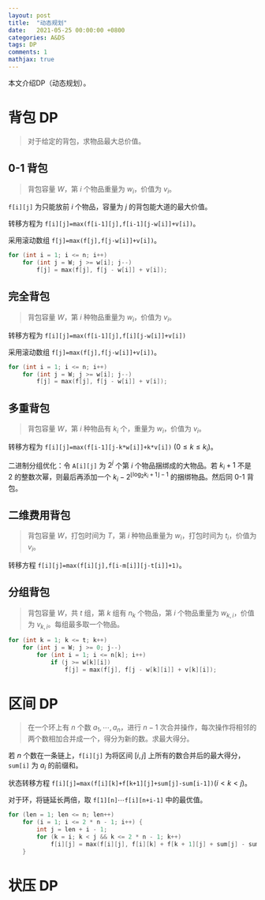 ```yaml
---
layout: post
title:  "动态规划"
date:   2021-05-25 00:00:00 +0800
categories: A&DS
tags: DP
comments: 1
mathjax: true
---
```


本文介绍DP（动态规划）。

# 背包 DP

> 对于给定的背包，求物品最大总价值。

## 0-1 背包

> 背包容量 $W$，第 $i$ 个物品重量为 $w_i$，价值为 $v_i$。

`f[i][j]` 为只能放前 $i$ 个物品，容量为 $j$ 的背包能大道的最大价值。

转移方程为 `f[i][j]=max(f[i-1][j],f[i-1][j-w[i]]+v[i])`。

采用滚动数组 `f[j]=max(f[j],f[j-w[i]]+v[i])`。

```cpp
for (int i = 1; i <= n; i++)
    for (int j = W; j >= w[i]; j--)
        f[j] = max(f[j], f[j - w[i]] + v[i]);
```

## 完全背包

> 背包容量 $W$，第 $i$ 种物品重量为 $w_i$，价值为 $v_i$。

转移方程为 `f[i][j]=max(f[i-1][j],f[i][j-w[i]]+v[i])`

采用滚动数组 `f[j]=max(f[j],f[j-w[i]]+v[i])`。

```cpp
for (int i = 1; i <= n; i++)
    for (int j = W; j >= w[i]; j--)
        f[j] = max(f[j], f[j - w[i]] + v[i]);
```

## 多重背包

> 背包容量 $W$，第 $i$ 种物品有 $k_i$ 个，重量为 $w_i$，价值为 $v_i$。

转移方程为 `f[i][j]=max(f[i-1][j-k*w[i]]+k*v[i])` $(0\leq k\leq k_i)$。

二进制分组优化：令 `A[i][j]` 为 $2^j$ 个第 $i$ 个物品捆绑成的大物品。若 $k_i+1$ 不是 $2$ 的整数次幂，则最后再添加一个 $k_i-2^{\lfloor\log_{2}{k_i+1}\rfloor-1}$ 的捆绑物品。然后同 0-1 背包。

## 二维费用背包

> 背包容量 $W$，打包时间为 $T$，第 $i$ 种物品重量为 $w_i$，打包时间为 $t_i$，价值为 $v_i$。

转移方程 `f[i][j]=max(f[i][j],f[i-m[i]][j-t[i]]+1)`。

## 分组背包

> 背包容量 $W$，共 $t$ 组，第 $k$ 组有 $n_k$ 个物品，第 $i$ 个物品重量为 $w_{k,i}$，价值为 $v_{k,i}$。每组最多取一个物品。

```cpp
for (int k = 1; k <= t; k++)
    for (int j = W; j >= 0; j--)
        for (int i = 1; i <= n[k]; i++)
            if (j >= w[k][i])
                f[j] = max(f[j], f[j - w[k][i]] + v[k][i]);
```



# 区间 DP

> 在一个环上有 $n$ 个数 $a_1,\cdots,a_n$，进行 $n-1$ 次合并操作，每次操作将相邻的两个数相加合并成一个，得分为新的数。求最大得分。

若 $n$ 个数在一条链上，`f[i][j]` 为将区间 $[i,j]$ 上所有的数合并后的最大得分，`sum[i]` 为 $a_i$ 的前缀和。

状态转移方程 `f[i][j]=max(f[i][k]+f[k+1][j]+sum[j]-sum[i-1])`$(i<k<j)$。

对于环，将链延长两倍，取 `f[1][n]`$\cdots$`f[i][n+i-1]` 中的最优值。

```cpp
for (len = 1; len <= n; len++)
    for (i = 1; i <= 2 * n - 1; i++) {
        int j = len + i - 1;
        for (k = i; k < j && k <= 2 * n - 1; k++)
            f[i][j] = max(f[i][j], f[i][k] + f[k + 1][j] + sum[j] - sum[i - 1]);
    }
```



# 状压 DP

> 